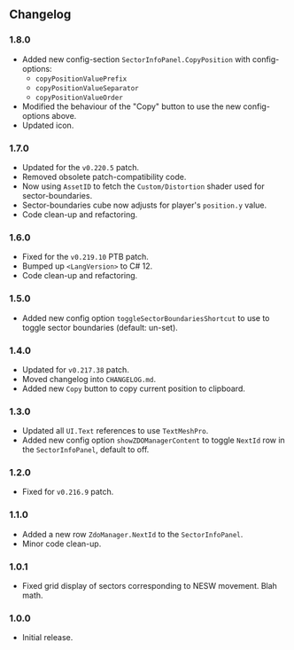 ## Changelog

### 1.8.0

  * Added new config-section `SectorInfoPanel.CopyPosition` with config-options:
    * `copyPositionValuePrefix`
    * `copyPositionValueSeparator`
    * `copyPositionValueOrder`
  * Modified the behaviour of the "Copy" button to use the new config-options above.
  * Updated icon.

### 1.7.0

  * Updated for the `v0.220.5` patch.
  * Removed obsolete patch-compatibility code.
  * Now using `AssetID` to fetch the `Custom/Distortion` shader used for sector-boundaries.
  * Sector-boundaries cube now adjusts for player's `position.y` value.
  * Code clean-up and refactoring.

### 1.6.0

  * Fixed for the `v0.219.10` PTB patch.
  * Bumped up `<LangVersion>` to C# 12.
  * Code clean-up and refactoring.

### 1.5.0

  * Added new config option `toggleSectorBoundariesShortcut` to use to toggle sector boundaries (default: un-set).

### 1.4.0

  * Updated for `v0.217.38` patch.
  * Moved changelog into `CHANGELOG.md`.
  * Added new `Copy` button to copy current position to clipboard.

### 1.3.0

  * Updated all `UI.Text` references to use `TextMeshPro`.
  * Added new config option `showZDOManagerContent` to toggle `NextId` row in the `SectorInfoPanel`, default to off.

### 1.2.0

  * Fixed for `v0.216.9` patch.

### 1.1.0

  * Added a new row `ZdoManager.NextId` to the `SectorInfoPanel`.
  * Minor code clean-up.

### 1.0.1

  * Fixed grid display of sectors corresponding to NESW movement. Blah math.

### 1.0.0

  * Initial release.
